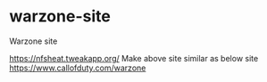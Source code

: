 # warzone-site
Warzone site 


https://nfsheat.tweakapp.org/  Make above site similar as below site https://www.callofduty.com/warzone

